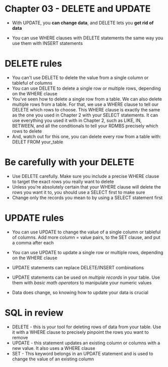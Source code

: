 # Chapter 03 - DELETE and UPDATE
* With UPDATE, you **can change data**, and DELETE lets you **get rid of data**

* You can use WHERE clauses with DELETE statements the same way you use them with INSERT statements

# DELETE rules
* You can't use DELETE to delete the value from a single column or tableful of columns
* You can use DELETE to delete a single row or multiple rows, depending on the WHERE clause
* You've seen how to delete a single row from a table. We can also delete multiple rows from a table. For that, we use a WHERE clause to tell our DELETE which rows to choose. This WHERE clause is exactly the same as the one you used in Chapter 2 with your SELECT statements. It can use everything you used it with in Chapter 2, such as LIKE, IN, BETWEEN, and all the conditionals to tell your RDMBS precisely which rows to delete
* And, watch out for this one, you can delete every row from a table with: DELET FROM your_table

# Be carefully with your DELETE
* Use DELETE carefully. Make sure you include a precise WHERE clause to target the exact rows you really want to delete
* Unless you're absolutely certain that your WHERE clause will delete the rows you want it to, you should use a SELECT first to make sure
* Change only the records you mean to by using a SELECT statement first

# UPDATE rules
* You can use UPDATE to change the value of a single column or tableful of columns. Add more column = value pairs, to the SET clause, and put a comma after each
* You can use UPDATE to update a single row or multiple rows, depending on the WHERE clause

* UPDATE statements can replace DELETE/INSERT combinations

* UPDATE statements can be used on *multiple records* in your table. Use them with *basic math operators* to manipulate your numeric values

* Data does change, so knowing how to update your data is crucial

# SQL in review
* DELETE - this is your tool for deleting rows of data from your table. Use it with a WHERE clause to precisely pinpoint the rows you want to remove
* UPDATE - this statement updates an existing column or columns with a new value. It also uses a WHERE clause
* SET - This keyword belongs in an UPDATE statement and is used to change the value of an existing column  
 